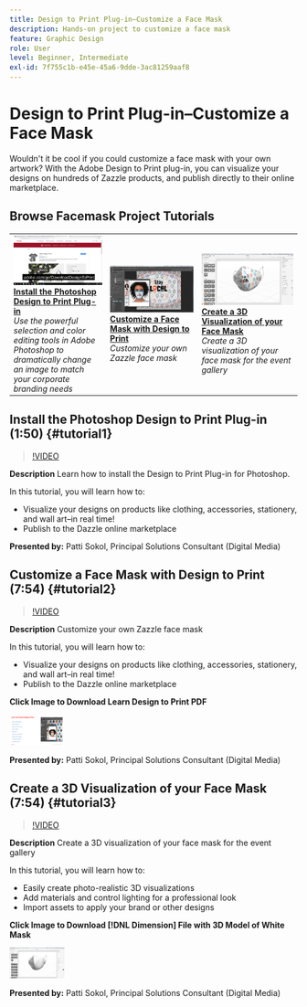```yaml
---
title: Design to Print Plug-in–Customize a Face Mask
description: Hands-on project to customize a face mask
feature: Graphic Design
role: User
level: Beginner, Intermediate
exl-id: 7f755c1b-e45e-45a6-9dde-3ac81259aaf8
---
```

# Design to Print Plug-in–Customize a Face Mask

Wouldn't it be cool if you could customize a face mask with your own artwork? With the Adobe Design to Print plug-in, you can visualize your designs on hundreds of Zazzle products, and publish directly to their online marketplace. 

## Browse Facemask Project Tutorials

<table style="table-layout:fixed">
<tr>
 <td>
   <a href="handsonproject.md#tutorial1">
      <img alt="Install the Photoshop Design to Print Plug-in" src="../assets/d2p_install_sokol_thumbnail.jpg" />
   </a>
    <div>
   <a href="handsonproject.md#tutorial1"><strong>Install the Photoshop Design to Print Plug-in</strong></a>
    </div>
    <em>Use the powerful selection and color editing tools in Adobe Photoshop to dramatically change an image to match your corporate branding needs</em>
    <br>
  </td>
  <td>
    <a href="handsonproject.md#tutorial2">
        <img alt="Customize a Face Mask with Design to Print" src="../assets/d2p_faceMask_sokol_thumbnail.jpg" />
    </a>
    <div>
    <a href="handsonproject.md#tutorial2"><strong>Customize a Face Mask with Design to Print</strong></a>
    </div>
    <em>Customize your own Zazzle face mask</em>
    <br>
  </td>
  <td>
    <a href="handsonproject.md#tutorial3">
      <img alt="Create a 3D Visualization of your Face Mask" src="../assets/DN_faceMaskShare_sokol_thumbnail.jpg" />
   </a>
    <div>
   <a href="handsonproject.md#tutorial3"><strong>Create a 3D Visualization of your Face Mask</strong></a>
    </div>
    <em>Create a 3D visualization of your face mask for the event gallery</em>
    <br>
  </td>
</tr>
</table>

## Install the Photoshop Design to Print Plug-in (1:50) {#tutorial1}

>[!VIDEO](https://video.tv.adobe.com/v/327096?hidetitle=true)

**Description**
Learn how to install the Design to Print Plug-in for Photoshop.

In this tutorial, you will learn how to:
* Visualize your designs on products like clothing, accessories, stationery, and wall art–in real time!
* Publish to the Dazzle online marketplace

**Presented by:**
Patti Sokol, Principal Solutions Consultant (Digital Media)

## Customize a Face Mask with Design to Print (7:54) {#tutorial2}

>[!VIDEO](https://video.tv.adobe.com/v/327097?hidetitle=true)

**Description**
Customize your own Zazzle face mask

In this tutorial, you will learn how to:
* Visualize your designs on products like clothing, accessories, stationery, and wall art–in real time!
* Publish to the Dazzle online marketplace

**Click Image to Download Learn Design to Print PDF**

[![Learn Design to Print](../assets/LearnDesigntoPrint_96.png)](../assets/LearnDesigntoPrint.pdf)

**Presented by:**
Patti Sokol, Principal Solutions Consultant (Digital Media)

## Create a 3D Visualization of your Face Mask (7:54) {#tutorial3}

>[!VIDEO](https://video.tv.adobe.com/v/327098?hidetitle=true)

**Description**
Create a 3D visualization of your face mask for the event gallery

In this tutorial, you will learn how to:
* Easily create photo-realistic 3D visualizations   
* Add materials and control lighting for a professional look
* Import assets to apply your brand or other designs

**Click Image to Download [!DNL Dimension] File with 3D Model of White Mask**

[![Comparison Image](../assets/whitemask_96.png)](https://stock.adobe.com/search/3d-assets?load_type=search&native_visual_search=&similar_content_id=&is_recent_search=&search_type=usertyped&k=face+mask&asset_id=324075591)

**Presented by:**
Patti Sokol, Principal Solutions Consultant (Digital Media)
